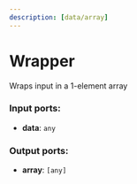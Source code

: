 ```yaml
---
description: [data/array]
---
```


# Wrapper

Wraps input in a 1-element array

### Input ports:

* __data__: ` any `

### Output ports:

* __array__: ` [any] `

